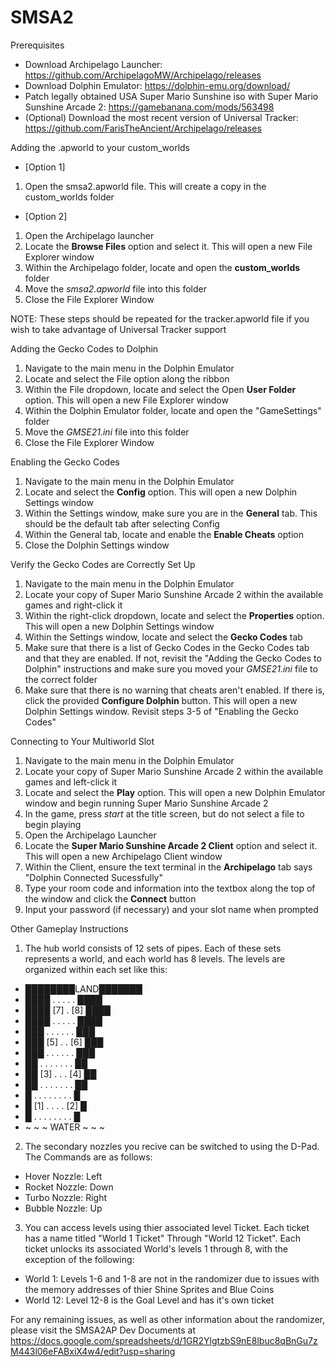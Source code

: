 # SMSA2

Prerequisites
- Download Archipelago Launcher: https://github.com/ArchipelagoMW/Archipelago/releases
- Download Dolphin Emulator: https://dolphin-emu.org/download/
- Patch legally obtained USA Super Mario Sunshine iso with Super Mario Sunshine Arcade 2: https://gamebanana.com/mods/563498
- (Optional) Download the most recent version of Universal Tracker: https://github.com/FarisTheAncient/Archipelago/releases

Adding the .apworld to your custom_worlds
- [Option 1]
1. Open the smsa2.apworld file. This will create a copy in the custom_worlds folder
- [Option 2]
1. Open the Archipelago launcher
2. Locate the **Browse Files** option and select it. This will open a new File Explorer window
3. Within the Archipelago folder, locate and open the **custom_worlds** folder
4. Move the *smsa2.apworld* file into this folder
5. Close the File Explorer Window

NOTE: These steps should be repeated for the tracker.apworld file if you wish to take advantage of Universal Tracker support

Adding the Gecko Codes to Dolphin
1. Navigate to the main menu in the Dolphin Emulator
2. Locate and select the File option along the ribbon
3. Within the File dropdown, locate and select the Open **User Folder** option. This will open a new File Explorer window
4. Within the Dolphin Emulator folder, locate and open the "GameSettings" folder
5. Move the *GMSE21.ini* file into this folder
6. Close the File Explorer Window

Enabling the Gecko Codes
1. Navigate to the main menu in the Dolphin Emulator
2. Locate and select the **Config** option. This will open a new Dolphin Settings window
3. Within the Settings window, make sure you are in the **General** tab. This should be the default tab after selecting Config
4. Within the General tab, locate and enable the **Enable Cheats** option
5. Close the Dolphin Settings window

Verify the Gecko Codes are Correctly Set Up
1. Navigate to the main menu in the Dolphin Emulator
2. Locate your copy of Super Mario Sunshine Arcade 2 within the available games and right-click it
3. Within the right-click dropdown, locate and select the **Properties** option. This will open a new Dolphin Settings window
4. Within the Settings window, locate and select the **Gecko Codes** tab
5. Make sure that there is a list of Gecko Codes in the Gecko Codes tab and that they are enabled. If not, revisit the "Adding the Gecko Codes to Dolphin" instructions and make sure you moved your *GMSE21.ini* file to the correct folder
6. Make sure that there is no warning that cheats aren't enabled. If there is, click the provided **Configure Dolphin** button. This will open a new Dolphin Settings window. Revisit steps 3-5 of "Enabling the Gecko Codes"

Connecting to Your Multiworld Slot
1. Navigate to the main menu in the Dolphin Emulator
2. Locate your copy of Super Mario Sunshine Arcade 2 within the available games and left-click it
3. Locate and select the **Play** option. This will open a new Dolphin Emulator window and begin running Super Mario Sunshine Arcade 2
4. In the game, press *start* at the title screen, but do not select a file to begin playing
5. Open the Archipelago Launcher
6. Locate the **Super Mario Sunshine Arcade 2 Client** option and select it. This will open a new Archipelago Client window
7. Within the Client, ensure the text terminal in the **Archipelago** tab says "Dolphin Connected Sucessfully"
8. Type your room code and information into the textbox along the top of the window and click the **Connect** button
9. Input your password (if necessary) and your slot name when prompted

Other Gameplay Instructions
1. The hub world consists of 12 sets of pipes. Each of these sets represents a world, and each world has 8 levels. The levels are organized within each set like this:
- ████████LAND███████
- ████ . . . . . ████
- ████ [7] . [8] ████
- ████ . . . . . ████
- ███ . . . . . . ███
- ███ [5] . . [6] ███
- ███ . . . . . . ███
- ██ . . . . . . . ██
- ██ [3] . . . [4] ██
- ██ . . . . . . . ██
- █ . . . . . . . . █
- █ [1] . . . . [2] █
- █ . . . . . . . . █
- ~ ~ ~  WATER ~ ~ ~

2. The secondary nozzles you recive can be switched to using the D-Pad. The Commands are as follows:
- Hover Nozzle: Left
- Rocket Nozzle: Down
- Turbo Nozzle: Right
- Bubble Nozzle: Up

3. You can access levels using thier associated level Ticket. Each ticket has a name titled "World 1 Ticket" Through "World 12 Ticket". Each ticket unlocks its associated World's levels 1 through 8, with the exception of the following:
- World 1: Levels 1-6 and 1-8 are not in the randomizer due to issues with the memory addresses of thier Shine Sprites and Blue Coins
- World 12: Level 12-8 is the Goal Level and has it's own ticket

For any remaining issues, as well as other information about the randomizer, please visit the SMSA2AP Dev Documents at https://docs.google.com/spreadsheets/d/1GR2YlgtzbS9nE8lbuc8qBnGu7zM443l06eFABxiX4w4/edit?usp=sharing

